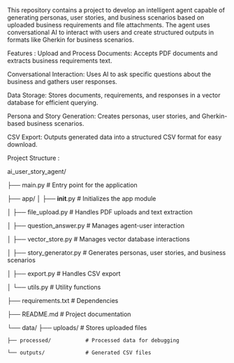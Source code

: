 This repository contains a project to develop an intelligent agent capable of generating personas, user stories, and business scenarios based on uploaded business requirements and file attachments. The agent uses conversational AI to interact with users and create structured outputs in formats like Gherkin for business scenarios.


Features : 
Upload and Process Documents: Accepts PDF documents and extracts business requirements text.

Conversational Interaction: Uses AI to ask specific questions about the business and gathers user responses.

Data Storage: Stores documents, requirements, and responses in a vector database for efficient querying.

Persona and Story Generation: Creates personas, user stories, and Gherkin-based business scenarios.

CSV Export: Outputs generated data into a structured CSV format for easy download.


Project Structure :

ai_user_story_agent/

├── main.py                  # Entry point for the application

├── app/
│   ├── __init__.py          # Initializes the app module

│   ├── file_upload.py       # Handles PDF uploads and text extraction

│   ├── question_answer.py   # Manages agent-user interaction

│   ├── vector_store.py      # Manages vector database interactions

│   ├── story_generator.py   # Generates personas, user stories, and business scenarios

│   ├── export.py            # Handles CSV export

│   └── utils.py             # Utility functions

├── requirements.txt         # Dependencies

├── README.md                # Project documentation

└── data/
    ├── uploads/             # Stores uploaded files
    
    ├── processed/           # Processed data for debugging
    
    └── outputs/             # Generated CSV files
